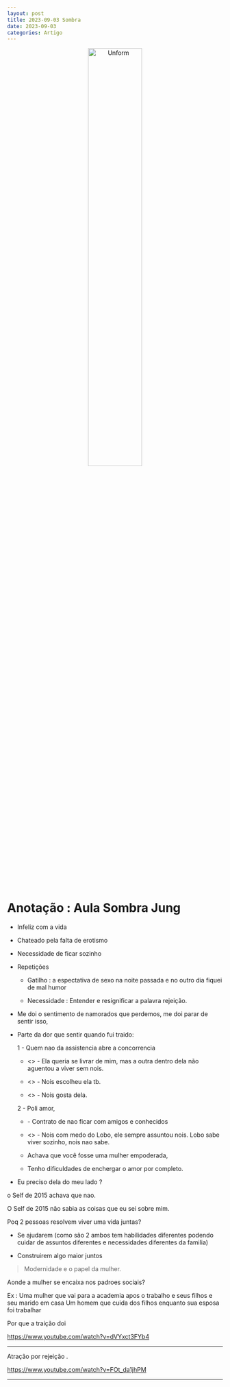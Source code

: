 ```yaml
---
layout: post
title: 2023-09-03 Sombra
date: 2023-09-03
categories: Artigo
---
```


<p align="center">
<img src="{{ site.baseurl }}/images/2023-09-03-Sombra.png" height="50%" width="50%" alt="Unform" />
</p>

# Anotação : Aula Sombra Jung

- Infeliz com a vida
- Chateado pela falta de erotismo 
- Necessidade de ficar sozinho
- Repetições 

    - Gatilho : a espectativa de sexo na noite passada e no outro dia fiquei de mal humor

    - Necessidade : Entender e resignificar a palavra rejeição.

- Me doi o sentimento de namorados que perdemos, me doi parar de sentir isso, 

- Parte da dor que sentir quando fui traido:

    1 - Quem nao da assistencia abre a concorrencia
    
    - <> - Ela queria se livrar de mim, mas a outra dentro dela não aguentou a viver sem nois.

    - <> - Nois escolheu ela tb.

    - <> - Nois gosta dela.

    2 - Poli amor, 

    - <QUEBRA> - Contrato de nao ficar com amigos e conhecidos

    - <> - Nois com medo do Lobo, ele sempre assuntou nois. Lobo sabe viver sozinho, nois nao sabe.

    - Achava que você fosse uma mulher empoderada, 

    - Tenho dificuldades de enchergar o amor por completo.

- Eu preciso dela do meu lado ?

o Self de 2015 achava que nao.

O Self de 2015 não sabia as coisas que eu sei sobre mim.

Poq 2 pessoas resolvem viver uma vida juntas?

- Se ajudarem (como são 2 ambos tem habilidades diferentes podendo cuidar de assuntos diferentes e necessidades diferentes da familia)

- Construirem algo maior juntos

> Modernidade e o papel da mulher.

Aonde a mulher se encaixa nos padroes sociais?

Ex : Uma mulher que vai para a academia apos o trabalho e seus filhos e seu marido em casa
     Um homem que cuida dos filhos enquanto sua esposa foi trabalhar

Por que a traição doi

https://www.youtube.com/watch?v=dVYxct3FYb4


----

Atração por rejeição .

https://www.youtube.com/watch?v=FOt_da1jhPM 

---
